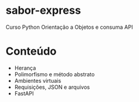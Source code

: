 # sabor-express
Curso Python Orientação a Objetos e consuma API

# Conteúdo

* Herança
* Polimorfismo e método abstrato
* Ambientes virtuais
* Requisições, JSON e arquivos
* FastAPI
